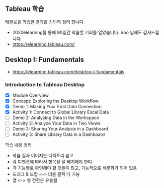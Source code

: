 Tableau 학습
----
태블로를 학습한 결과를 간단히 정리 합니다.
- 2020elearning를 통해 90일간 학습할 기회를 얻었습니다. Soo 님께도 감사드립니다.
- https://elearning.tableau.com/

## Desktop I: Fundamentals
- https://elearning.tableau.com/desktop-i-fundamentals

### Introduction to Tableau Desktop
- [x] Module Overview
- [x] Concept: Exploring the Desktop Workflow
- [x] Demo 1: Making Your First Data Connection
- [x] Activity 1: Connect to Global Library Excel Data
- [ ] Demo 2: Analyzing Data in the Workspace
- [ ] Activity 2: Analyze Your Data in Two Views
- [ ] Demo 3: Sharing Your Analysis in a Dashboard
- [ ] Activity 3: Share Library Data in a Dashboard

학습 내용 정리
- 학습 결과 이미지는 디렉토리 참고
- 각 디멘젼에 따라서 항목을 잘 배치해야 한다.
- 각 기능별로 확인해야 할 것들이 많고, 기능적으로 세분화가 되어 있음
- 드래그 & 드랍 <-> 더블 클릭 다 가능
- 열 <-> 행 전환은 유용함


